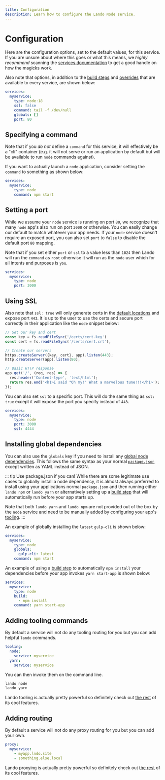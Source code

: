 ```yaml
---
title: Configuration
description: Learn how to configure the Lando Node service.
---
```


# Configuration

Here are the configuration options, set to the default values, for this service. If you are unsure about where this goes or what this means, we *highly recommend* scanning the [services documentation](https://docs.lando.dev/core/v3/lando-service.html) to get a good handle on how the magicks work.

Also note that options, in addition to the [build steps](https://docs.lando.dev/core/v3/lando-service.html#build-steps) and [overrides](https://docs.lando.dev/core/v3/lando-service.html#overrides) that are available to every service, are shown below:

```yaml
services:
  myservice:
    type: node:18
    ssl: false
    command: tail -f /dev/null
    globals: []
    port: 80
```

## Specifying a command

Note that if you *do not* define a `command` for this service, it will effectively be a "cli" container (e.g. it will not serve or run an application by default but will be available to run `node` commands against).

If you want to actually launch a `node` application, consider setting the `command` to something as shown below:

```yaml
services:
  myservice:
    type: node
    command: npm start
```

## Setting a port

While we assume your `node` service is running on port `80`, we recognize that many `node` app's also run on port `3000` or otherwise. You can easily change our default to match whatever your app needs. If your `node` service doesn't require an exposed port, you can also set `port` to `false` to disable the default port `80` mapping.

Note that if you set either `port` or `ssl` to a value less than `1024` then Lando will run the `command` as `root` otherwise it will run as the `node` user which for all intents and purposes is `you`.

```yaml
services:
  myservice:
    type: node
    port: 3000
```

## Using SSL

Also note that `ssl: true` will only generate certs in the [default locations](https://docs.lando.dev/core/v3/security.html) and expose port `443`. It is up to the user to use the certs and secure port correctly in their application like the `node` snippet below:

```js
// Get our key and cert
const key = fs.readFileSync('/certs/cert.key')
const cert = fs.readFileSync('/certs/cert.crt'),

// Create our servers
https.createServer({key, cert}, app).listen(443);
http.createServer(app).listen(80);

// Basic HTTP response
app.get('/', (req, res) => {
  res.header('Content-type', 'text/html');
  return res.end('<h1>I said "Oh my!" What a marvelous tune!!!</h1>');
});
```

You can also set `ssl` to a specific port. This will do the same thing as `ssl: true` except it will expose the port you specify instead of `443`.

```yaml
services:
  myservice:
    type: node
    port: 3000
    ssl: 4444
```

## Installing global dependencies

You can also use the `globals` key if you need to install any [global node dependencies](https://docs.npmjs.com/cli/install/). This follows the same syntax as your normal [`package.json`](https://docs.npmjs.com/files/package.json/) except written as YAML instead of JSON.

::: tip Use package.json if you can!
While there are some legitimate use cases to globally install a node dependency, it is almost always preferred to install using your applications normal `package.json` and then running either `lando npm` or `lando yarn` or alternatively setting up a [build step](https://docs.lando.dev/core/v3/lando-service.html#build-steps) that will automatically run before your app starts up.

Note that both `lando yarn` and `lando npm` are not provided out of the box by the `node` service and need to be manually added by configuring your app's [tooling](https://docs.lando.dev/core/v3/tooling.html).
:::

An example of globally installing the `latest` `gulp-cli` is shown below:

```yaml
services:
  myservice:
    type: node
    globals:
      gulp-cli: latest
    command: npm start
```

An example of using a [build step](https://docs.lando.dev/core/v3/lando-service.html#build-steps) to automatically `npm install` your dependencies before your app invokes `yarn start-app` is shown below:

```yaml
services:
  myservice:
    type: node
    build:
      - npm install
    command: yarn start-app
```


## Adding tooling commands

By default a service will not do any tooling routing for you but you can add helpful `lando` commands.

```yaml
tooling:
  node:
    service: myservice
  yarn:
    service: myservice
```

You can then invoke them on the command line.

```bash
lando node
lando yarn
```

Lando tooling is actually pretty powerful so definitely check out [the rest](https://docs.lando.dev/core/v3/tooling.html) of its cool features.

## Adding routing

By default a service will not do any proxy routing for you but you can add your own.

```yaml
proxy:
  myservice:
    - myapp.lndo.site
    - something.else.local
```

Lando proxying is actually pretty powerful so definitely check out [the rest](https://docs.lando.dev/core/v3/proxy.html) of its cool features.
